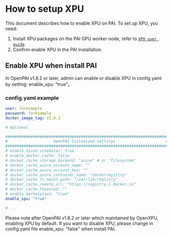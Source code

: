# How to setup XPU

This document describes how to enable XPU on PAI. To set up XPU, you need:

  1. Install XPU packages on the PAI GPU worker node, refer to [`XPU user guide`](http://www.xpucube.com/en/pdf/xpu-docker-user-guide.pdf).
  2. Confirm enable XPU in the PAI installation.

## Enable XPU when install PAI

In OpenPAI v1.8.2 or later, admin can enable or disable XPU in config.yaml by setting: enable_xpu: "true"。

### config.yaml example

```yaml
user: forexample
password: forexample
docker_image_tag: v1.8.2

# Optional

#######################################################################
#                    OpenPAI Customized Settings                      #
#######################################################################
# enable_hived_scheduler: true
# enable_docker_cache: false
# docker_cache_storage_backend: "azure" # or "filesystem"
# docker_cache_azure_account_name: ""
# docker_cache_azure_account_key: ""
# docker_cache_azure_container_name: "dockerregistry"
# docker_cache_fs_mount_path: "/var/lib/registry"
# docker_cache_remote_url: "https://registry-1.docker.io"
# docker_cache_htpasswd: ""
# enable_marketplace: "true"
enable_xpu: "true"

# ...
```

Please note after OpenPAI v1.8.2 or later which maintained by OpenXPU, enabling XPU by default. If you want to disable XPU, please change in config.yaml file enable_xpu: "false" when install PAI.
